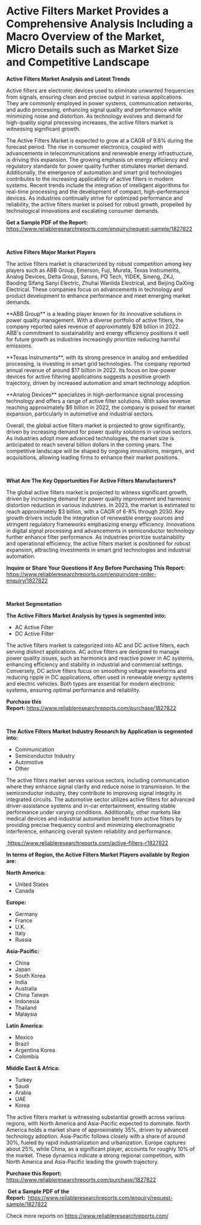 <p><h1>Active Filters Market Provides a Comprehensive Analysis Including a Macro Overview of the Market, Micro Details such as Market Size and Competitive Landscape</h1></p><p><strong>Active Filters Market Analysis and Latest Trends</strong></p>
<p><p>Active filters are electronic devices used to eliminate unwanted frequencies from signals, ensuring clean and precise output in various applications. They are commonly employed in power systems, communication networks, and audio processing, enhancing signal quality and performance while minimizing noise and distortion. As technology evolves and demand for high-quality signal processing increases, the active filters market is witnessing significant growth.</p><p>The Active Filters Market is expected to grow at a CAGR of 9.8% during the forecast period. The rise in consumer electronics, coupled with advancements in telecommunications and renewable energy infrastructure, is driving this expansion. The growing emphasis on energy efficiency and regulatory standards for power quality further stimulates market demand. Additionally, the emergence of automation and smart grid technologies contributes to the increasing applicability of active filters in modern systems. Recent trends include the integration of intelligent algorithms for real-time processing and the development of compact, high-performance devices. As industries continually strive for optimized performance and reliability, the active filters market is poised for robust growth, propelled by technological innovations and escalating consumer demands.</p></p>
<p><strong>Get a Sample PDF of the Report:&nbsp;</strong> <a href="https://www.reliableresearchreports.com/enquiry/request-sample/1827822?utm_campaign=3576&utm_medium=2&utm_source=Github&utm_content=ia&utm_term=06042025&utm_id=active-filters">https://www.reliableresearchreports.com/enquiry/request-sample/1827822</a></p>
<p>&nbsp;</p>
<p><strong>Active Filters Major Market Players</strong></p>
<p><p>The active filters market is characterized by robust competition among key players such as ABB Group, Emerson, Fuji, Murata, Texas Instruments, Analog Devices, Delta Group, Satons, PQ Tech, YIDEK, Sineng, ZKJ, Baoding Sifang Sanyi Electric, Zhuhai Wanlida Electrical, and Beijing DaXing Electrical. These companies focus on advancements in technology and product development to enhance performance and meet emerging market demands.</p><p>**ABB Group** is a leading player known for its innovative solutions in power quality management. With a diverse portfolio of active filters, the company reported sales revenue of approximately $28 billion in 2022. ABB's commitment to sustainability and energy efficiency positions it well for future growth as industries increasingly prioritize reducing harmful emissions.</p><p>**Texas Instruments**, with its strong presence in analog and embedded processing, is investing in smart grid technologies. The company reported annual revenue of around $17 billion in 2022. Its focus on low-power devices for active filtering applications suggests a positive growth trajectory, driven by increased automation and smart technology adoption.</p><p>**Analog Devices** specializes in high-performance signal processing technology and offers a range of active filter solutions. With sales revenue reaching approximately $6 billion in 2022, the company is poised for market expansion, particularly in automotive and industrial sectors.</p><p>Overall, the global active filters market is projected to grow significantly, driven by increasing demand for power quality solutions in various sectors. As industries adopt more advanced technologies, the market size is anticipated to reach several billion dollars in the coming years. The competitive landscape will be shaped by ongoing innovations, mergers, and acquisitions, allowing leading firms to enhance their market positions.</p></p>
<p>&nbsp;</p>
<p><strong>What Are The Key Opportunities For Active Filters Manufacturers?</strong></p>
<p><p>The global active filters market is projected to witness significant growth, driven by increasing demand for power quality improvement and harmonic distortion reduction in various industries. In 2023, the market is estimated to reach approximately $3 billion, with a CAGR of 6-8% through 2030. Key growth drivers include the integration of renewable energy sources and stringent regulatory frameworks emphasizing energy efficiency. Innovations in digital signal processing and advancements in semiconductor technology further enhance filter performance. As industries prioritize sustainability and operational efficiency, the active filters market is positioned for robust expansion, attracting investments in smart grid technologies and industrial automation.</p></p>
<p><strong>Inquire or Share Your Questions If Any Before Purchasing This Report:</strong> <a href="https://www.reliableresearchreports.com/enquiry/pre-order-enquiry/1827822?utm_campaign=3576&utm_medium=2&utm_source=Github&utm_content=ia&utm_term=06042025&utm_id=active-filters">https://www.reliableresearchreports.com/enquiry/pre-order-enquiry/1827822</a></p>
<p>&nbsp;</p>
<p><strong>Market Segmentation</strong></p>
<p><strong>The Active Filters Market Analysis by types is segmented into:</strong></p>
<p><ul><li>AC Active Filter</li><li>DC Active Filter</li></ul></p>
<p><p>The active filters market is categorized into AC and DC active filters, each serving distinct applications. AC active filters are designed to manage power quality issues, such as harmonics and reactive power in AC systems, enhancing efficiency and stability in industrial and commercial settings. Conversely, DC active filters focus on smoothing voltage waveforms and reducing ripple in DC applications, often used in renewable energy systems and electric vehicles. Both types are essential for modern electronic systems, ensuring optimal performance and reliability.</p></p>
<p><strong>Purchase this Report:&nbsp;</strong><a href="https://www.reliableresearchreports.com/purchase/1827822?utm_campaign=3576&utm_medium=2&utm_source=Github&utm_content=ia&utm_term=06042025&utm_id=active-filters">https://www.reliableresearchreports.com/purchase/1827822</a></p>
<p>&nbsp;</p>
<p><strong>The Active Filters Market Industry Research by Application is segmented into:</strong></p>
<p><ul><li>Communication</li><li>Semiconductor Industry</li><li>Automotive</li><li>Other</li></ul></p>
<p><p>The active filters market serves various sectors, including communication where they enhance signal clarity and reduce noise in transmission. In the semiconductor industry, they contribute to improving signal integrity in integrated circuits. The automotive sector utilizes active filters for advanced driver-assistance systems and in-car entertainment, ensuring stable performance under varying conditions. Additionally, other markets like medical devices and industrial automation benefit from active filters by providing precise frequency control and minimizing electromagnetic interference, enhancing overall system reliability and performance.</p></p>
<p><a href="https://www.reliableresearchreports.com/active-filters-r1827822?utm_campaign=3576&utm_medium=2&utm_source=Github&utm_content=ia&utm_term=06042025&utm_id=active-filters">&nbsp;https://www.reliableresearchreports.com/active-filters-r1827822</a></p>
<p><strong>In terms of Region, the Active Filters Market Players available by Region are:</strong></p>
<p>
    <p> <strong> North America: </strong>
        <ul>
            <li>United States</li>
            <li>Canada</li>
        </ul>
        </p> 
    <p> <strong> Europe: </strong>
        <ul>
            <li>Germany</li>
            <li>France</li>
            <li>U.K.</li>
            <li>Italy</li>
            <li>Russia</li>
        </ul>
        </p> 
    <p> <strong> Asia-Pacific: </strong>
        <ul>
            <li>China</li>
            <li>Japan</li>
            <li>South Korea</li>
            <li>India</li>
            <li>Australia</li>
            <li>China Taiwan</li>
            <li>Indonesia</li>
            <li>Thailand</li>
            <li>Malaysia</li>
        </ul>
        </p> 
    <p> <strong> Latin America: </strong>
        <ul>
            <li>Mexico</li>
            <li>Brazil</li>
            <li>Argentina Korea</li>
            <li>Colombia</li>
        </ul>
        </p> 
    <p> <strong> Middle East & Africa: </strong>
        <ul>
            <li>Turkey</li>
            <li>Saudi</li>
            <li>Arabia</li>
            <li>UAE</li>
            <li>Korea</li>
        </ul>
    </p>
    </p>
<p><p>The active filters market is witnessing substantial growth across various regions, with North America and Asia-Pacific expected to dominate. North America holds a market share of approximately 35%, driven by advanced technology adoption. Asia-Pacific follows closely with a share of around 30%, fueled by rapid industrialization and urbanization. Europe captures about 25%, while China, as a significant player, accounts for roughly 10% of the market. These dynamics indicate a strong regional competition, with North America and Asia-Pacific leading the growth trajectory.</p></p>
<p><strong>Purchase this Report: </strong><a href="https://www.reliableresearchreports.com/purchase/1827822?utm_campaign=3576&utm_medium=2&utm_source=Github&utm_content=ia&utm_term=06042025&utm_id=active-filters">https://www.reliableresearchreports.com/purchase/1827822</a></p>
<p>&nbsp;<strong>Get a Sample PDF of the Report:&nbsp;&nbsp;</strong><a href="https://www.reliableresearchreports.com/enquiry/request-sample/1827822?utm_campaign=3576&utm_medium=2&utm_source=Github&utm_content=ia&utm_term=06042025&utm_id=active-filters">https://www.reliableresearchreports.com/enquiry/request-sample/1827822</a></p>
<p><strong></strong></p>
<p>Check more reports on <a href="https://www.reliableresearchreports.com/?utm_campaign=3576&utm_medium=2&utm_source=Github&utm_content=ia&utm_term=06042025&utm_id=active-filters">https://www.reliableresearchreports.com/</a></p>